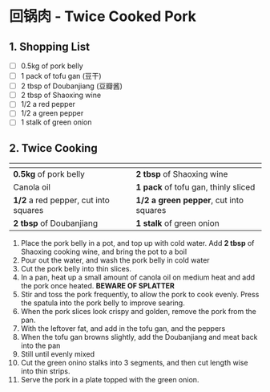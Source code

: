 # 回锅肉 - Twice Cooked Pork

## 1. Shopping List
- [ ] 0.5kg of pork belly
- [ ] 1 pack of tofu gan (豆干)
- [ ] 2 tbsp of Doubanjiang (豆瓣酱)
- [ ] 2 tbsp of Shaoxing wine
- [ ] 1/2 a red pepper
- [ ] 1/2 a green pepper
- [ ] 1 stalk of green onion

## 2. Twice Cooking
|<!-- -->|<!-- -->|
|---|---|
| **0.5kg** of pork belly | **2 tbsp** of Shaoxing wine |
| Canola oil | **1 pack** of tofu gan, thinly sliced |
| **1/2** a red pepper, cut into squares | **1/2 a green pepper**, cut into squares |
| **2 tbsp** of Doubanjiang | **1 stalk** of green onion | 

1. Place the pork belly in a pot, and top up with cold water. Add **2 tbsp** of Shaoxing cooking wine, and bring the pot to a boil
2. Pour out the water, and wash the pork belly in cold water
3. Cut the pork belly into thin slices.
4. In a pan, heat up a small amount of  canola oil on medium  heat and add the pork once heated. **BEWARE OF SPLATTER**
5. Stir and toss the pork frequently, to allow the pork to cook evenly. Press the spatula into the pork belly to improve searing.
6. When the pork slices look crispy and golden, remove the pork from the pan.
7. With the leftover fat, and add in the tofu gan, and the peppers
8. When the tofu gan browns slightly, add the Doubanjiang and meat back into the pan
9. Still until evenly mixed
10. Cut the green onino stalks into 3 segments, and then cut length wise into thin strips. 
11. Serve the pork in a plate topped with the green onion.
